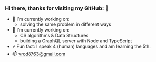 ### Hi there, thanks for visiting my GitHub: 👋

- 🔭 I’m currently working on:
  + solving the same problem in different ways
- 🌱 I’m currently working on: 
  + CS algorithms & Data Structures
  + building a GraphQL server with Node and TypeScript
- ⚡ Fun fact: I speak 4 (human) languages and am learning the 5th.
- 📫  vrod8763@gmail.com 
